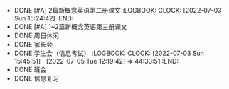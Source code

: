 - DONE [#A] 2篇新概念英语第二册课文
  :LOGBOOK:
  CLOCK: [2022-07-03 Sun 15:24:42]
  :END:
- DONE [#A] 1~2篇新概念英语第三册课文
- DONE 周日休闲
- DONE 家长会
- DONE 学生会（信息考试）
  :LOGBOOK:
  CLOCK: [2022-07-03 Sun 15:45:51]--[2022-07-05 Tue 12:19:42] =>  44:33:51
  :END:
- DONE 班会
- DONE 信息复习